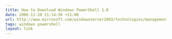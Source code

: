```yaml
---
title: How to Download Windows PowerShell 1.0
date: 2006-11-20 11:14:56 +11:00
url: http://www.microsoft.com/windowsserver2003/technologies/management/powershell/download.mspx
tags: windows powershell
layout: link
---
```

